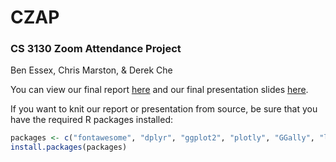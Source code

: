 # CZAP
### CS 3130 Zoom Attendance Project

Ben Essex, Chris Marston, & Derek Che

You can view our final report [here](https://krisairdancer.github.io/Engineering-Statistics-Final-Project/Final-Report.html) and our final presentation slides [here](https://krisairdancer.github.io/Engineering-Statistics-Final-Project/Presentation.html).

If you want to knit our report or presentation from source, be sure that you have the required R packages installed:

```r
packages <- c("fontawesome", "dplyr", "ggplot2", "plotly", "GGally", "lazyeval", "rmdformats")
install.packages(packages)
```
